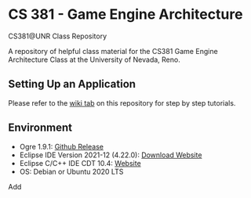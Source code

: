 # CS 381 - Game Engine Architecture

CS381@UNR Class Repository

A repository of helpful class material for the CS381 Game Engine Architecture Class at the University of Nevada, Reno. 

## Setting Up an Application

Please refer to the [wiki tab](https://github.com/sushillouis/381/wiki) on this repository for step by step tutorials.

## Environment
- Ogre 1.9.1: [Github Release](https://github.com/OGRECave/ogre/releases/tag/v1.9.1)
- Eclipse IDE Version 2021-12 (4.22.0): [Download Website](https://www.eclipse.org/downloads/)
- Eclipse C/C++ IDE CDT 10.4: [Website](https://www.eclipse.org/cdt/)
- OS: Debian or Ubuntu 2020 LTS

Add

